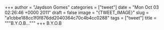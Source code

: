 
+++
author = "Jaydson Gomes"
categories = ["tweet"]
date = "Mon Oct 03 02:26:46 +0000 2011"
draft = false
image = "{TWEET_IMAGE}"
slug = "a1cbbe188cc1f0f876dd2040364c70c4b4cc0288"
tags = ["tweet"]
title = """B.Y.O.B..."""
+++
B.Y.O.B
